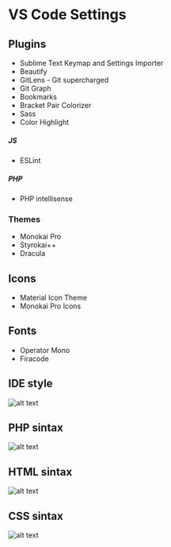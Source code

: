 # VS Code Settings

## Plugins
- Sublime Text Keymap and Settings Importer
- Beautify
- GitLens - Git supercharged
- Git Graph
- Bookmarks
- Bracket Pair Colorizer
- Sass
- Color Highlight

##### JS
- ESLint

##### PHP
- PHP intellisense

### Themes
- Monokai Pro
- Styrokai++
- Dracula

## Icons
- Material Icon Theme
- Monokai Pro Icons

## Fonts
- Operator Mono
- Firacode

## IDE style
![alt text](https://raw.githubusercontent.com/marciofmjr/vscode-settings/master/preview-ide.png)

## PHP sintax
![alt text](https://raw.githubusercontent.com/marciofmjr/vscode-settings/master/preview-php.png)

## HTML sintax
![alt text](https://raw.githubusercontent.com/marciofmjr/vscode-settings/master/preview-html.png)

## CSS sintax
![alt text](https://raw.githubusercontent.com/marciofmjr/vscode-settings/master/preview-css.png)
